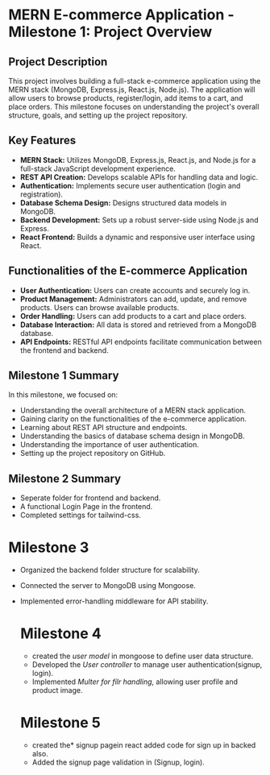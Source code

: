# MERN E-commerce Application - Milestone 1: Project Overview

## Project Description

This project involves building a full-stack e-commerce application using the MERN stack (MongoDB, Express.js, React.js, Node.js). The application will allow users to browse products, register/login, add items to a cart, and place orders. This milestone focuses on understanding the project's overall structure, goals, and setting up the project repository.

## Key Features

* **MERN Stack:** Utilizes MongoDB, Express.js, React.js, and Node.js for a full-stack JavaScript development experience.
* **REST API Creation:** Develops scalable APIs for handling data and logic.
* **Authentication:** Implements secure user authentication (login and registration).
* **Database Schema Design:** Designs structured data models in MongoDB.
* **Backend Development:** Sets up a robust server-side using Node.js and Express.
* **React Frontend:** Builds a dynamic and responsive user interface using React.

## Functionalities of the E-commerce Application

* **User Authentication:** Users can create accounts and securely log in.
* **Product Management:** Administrators can add, update, and remove products. Users can browse available products.
* **Order Handling:** Users can add products to a cart and place orders.
* **Database Interaction:** All data is stored and retrieved from a MongoDB database.
* **API Endpoints:** RESTful API endpoints facilitate communication between the frontend and backend.

## Milestone 1 Summary

In this milestone, we focused on:

* Understanding the overall architecture of a MERN stack application.
* Gaining clarity on the functionalities of the e-commerce application.
* Learning about REST API structure and endpoints.
* Understanding the basics of database schema design in MongoDB.
* Understanding the importance of user authentication.
* Setting up the project repository on GitHub.

## Milestone 2 Summary

* Seperate folder for frontend and backend.
* A functional Login Page in the frontend.
* Completed settings for tailwind-css.

# Milestone 3

* Organized the backend folder structure for scalability.
* Connected the server to MongoDB using Mongoose.
* Implemented error-handling middleware for API stability.

  # Milestone 4
  
  - created the *user model* in mongoose to define user data structure.
  - Developed the *User controller* to manage user authentication(signup, login).
  - Implemented *Multer for filr handling*, allowing user profile and product image.

  # Milestone 5
  - created the* signup pagein react added code for sign up in backed also.
  - Added the signup page validation in (Signup, login).